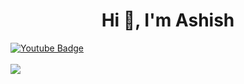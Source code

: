 <h1 align="center">Hi 👋, I'm Ashish</h1>

<div id="header" align="center">
</div>

<div id="badges">
  
   <a href="https://www.youtube.com/channel/UCjgWSZdYXeg_C238p6a6wNA">
    <img src="https://img.shields.io/badge/YouTube-red?style=for-the-badge&logo=youtube&logoColor=white" alt="Youtube Badge"/>
  </a>
<br>
  <br>

<a href="https://visitcount.itsvg.in">
  <img src="https://visitcount.itsvg.in/api?id=AKA-Ashish&label=Profile%20Views&color=0&pretty=false" />
</a>





